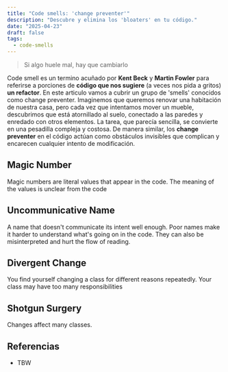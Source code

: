 ```yaml
---
title: "Code smells: 'change preventer'"
description: "Descubre y elimina los 'bloaters' en tu código."
date: "2025-04-23"
draft: false
tags:
  - code-smells
---
```


> Si algo huele mal, hay que cambiarlo

Code smell es un termino acuñado por **Kent Beck** y **Martin Fowler** para referirse a porciones de **código que nos
sugiere** (a veces nos pida a gritos) **un refactor**. En este articulo vamos a cubrir un grupo de 'smells' conocidos
como change preventer. Imaginemos que queremos renovar una habitación de nuestra casa, pero cada vez que intentamos mover un mueble, descubrimos que está atornillado al suelo, conectado a las paredes y enredado con otros elementos. La tarea, que parecía sencilla, se convierte en una pesadilla compleja y costosa. De manera similar, los **change preventer** en el código actúan como obstáculos invisibles que complican y encarecen cualquier intento de modificación.

## Magic Number
Magic numbers are literal values that appear in the code. The meaning of the values is unclear from the code

## Uncommunicative Name
A name that doesn't communicate its intent well enough. Poor names make it harder to understand what's going on in the code. They can also be misinterpreted and hurt the flow of reading.

## Divergent Change
You find yourself changing a class for different reasons repeatedly. Your class may have too many responsibilities

## Shotgun Surgery
Changes affect many classes.

## Referencias

- TBW
